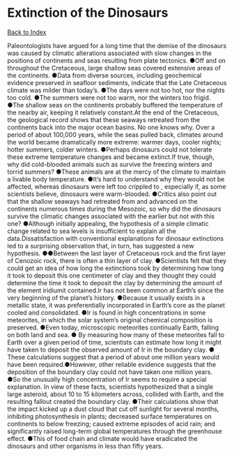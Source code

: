 # Extinction of the Dinosaurs
[Back to Index](https://github.com/windows10010/tpoExtractor/blob/master/README.md)

Paleontologists have argued for a long time that the demise of the dinosaurs was caused by climatic alterations associated with slow changes in the positions of continents and seas resulting from plate tectonics. ●Off and on throughout the Cretaceous, large shallow seas covered extensive areas of the continents. ●Data from diverse sources, including geochemical evidence preserved in seafloor sediments, indicate that the Late Cretaceous climate was milder than today’s. ●The days were not too hot, nor the nights too cold. ●The summers were not too warm, nor the winters too frigid. ●The shallow seas on the continents probably buffered the temperature of the nearby air, keeping it relatively constant.At the end of the Cretaceous, the geological record shows that these seaways retreated from the continents back into the major ocean basins. No one knows why. Over a period of about 100,000 years, while the seas pulled back, climates around the world became dramatically more extreme: warmer days, cooler nights; hotter summers, colder winters. ●Perhaps dinosaurs could not tolerate these extreme temperature changes and became extinct.If true, though, why did cold-blooded animals such as survive the freezing winters and torrid summers? ●These animals are at the mercy of the climate to maintain a livable body temperature. ●It’s hard to understand why they would not be affected, whereas dinosaurs were left too crippled to , especially if, as some scientists believe, dinosaurs were warm-blooded. ●Critics also point out that the shallow seaways had retreated from and advanced on the continents numerous times during the Mesozoic, so why did the dinosaurs survive the climatic changes associated with the earlier but not with this one? ●Although initially appealing, the hypothesis of a simple climatic change related to sea levels is insufficient to explain all the data.Dissatisfaction with conventional explanations for dinosaur extinctions led to a surprising observation that, in turn, has suggested a new hypothesis. ●●Between the last layer of Cretaceous rock and the first layer of Cenozoic rock, there is often a thin layer of clay. ●Scientists felt that they could get an idea of how long the extinctions took by determining how long it took to deposit this one centimeter of clay and they thought they could determine the time it took to deposit the clay by determining the amount of the element iridiumit contained.Ir has not been common at Earth’s since the very beginning of the planet’s history. ●Because it usually exists in a metallic state, 
it was preferentially incorporated in Earth’s core as the planet cooled and consolidated. ●Ir is found in high concentrations in some meteorites,
in which the solar system’s original chemical composition is preserved. ●Even today, microscopic meteorites continually Earth, falling on both land and sea. ●
By measuring how many of these meteorites fall to Earth over a given period of time, scientists can estimate how long it might have taken to deposit the observed amount of Ir in the boundary clay. ●
These calculations suggest that a period of about one million years would have been required.●However, other reliable evidence suggests that the deposition of the boundary clay could not 
have taken one million years. ●So the unusually high concentration of Ir seems to require a special explanation. In view of these facts, scientists hypothesized that a single large asteroid, about 10 to 15 kilometers across, collided with Earth, and the resulting fallout created the boundary clay. ●Their calculations show that the impact kicked up a dust cloud that cut off sunlight for several months, inhibiting photosynthesis in plants; decreased surface temperatures on continents to below freezing; caused extreme episodes of acid rain; and significantly raised long-term global temperatures through the greenhouse effect. ●This of food chain and climate would have eradicated the dinosaurs and other organisms in less than fifty years.